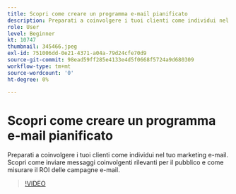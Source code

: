 ```yaml
---
title: Scopri come creare un programma e-mail pianificato
description: Preparati a coinvolgere i tuoi clienti come individui nel tuo marketing e-mail. Scopri come inviare messaggi coinvolgenti rilevanti per il pubblico e come misurare il ROI delle campagne e-mail.
role: User
level: Beginner
kt: 10747
thumbnail: 345466.jpeg
exl-id: 751006dd-0e21-4371-a04a-79d24cfe70d9
source-git-commit: 98ead59ff285e4133e4d5f0668f5724a9d680309
workflow-type: tm+mt
source-wordcount: '0'
ht-degree: 0%

---
```


# Scopri come creare un programma e-mail pianificato

Preparati a coinvolgere i tuoi clienti come individui nel tuo marketing e-mail. Scopri come inviare messaggi coinvolgenti rilevanti per il pubblico e come misurare il ROI delle campagne e-mail.

>[!VIDEO](https://video.tv.adobe.com/v/345466/?quality=12&learn=on)
